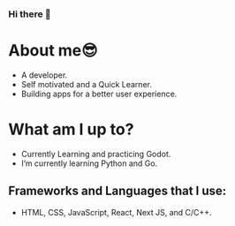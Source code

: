 ### Hi there 👋
# About me:sunglasses:
- A developer.
- Self motivated and a Quick Learner.
- Building apps for a better user experience.

# What am I up to?
- Currently Learning and practicing Godot.
- I’m currently learning Python and Go.

## Frameworks and Languages that I use:
- HTML, CSS, JavaScript, React, Next JS, and C/C++.
